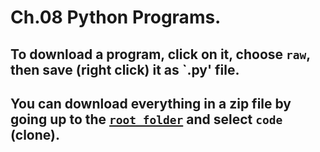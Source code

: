 # Ch.08 Python Programs.
## To download a program, click on it, choose `raw`, then save (right click) it as  `.py' file.
## You can download everything in a zip file by going up to the [`root folder`](https://github.com/com-py/intro) and select `code` (clone).
